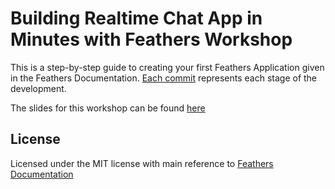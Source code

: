 # Building Realtime Chat App in Minutes with Feathers Workshop
This is a step-by-step guide to creating your first Feathers Application given in the Feathers Documentation. [Each commit](https://github.com/frinzekt/building-realtime-chatapp-with-feathers-workshop/commits/master) represents each stage of the development.

The slides for this workshop can be found [here](https://docs.google.com/presentation/d/1Xu7x4Z6haCHilKSO4fRDuJgBYL7d-FgwT7YfswmHvok/edit?usp=sharing)

## License
Licensed under the MIT license with main reference to [Feathers Documentation](https://docs.feathersjs.com/guides/basics/starting.html#our-first-app)
